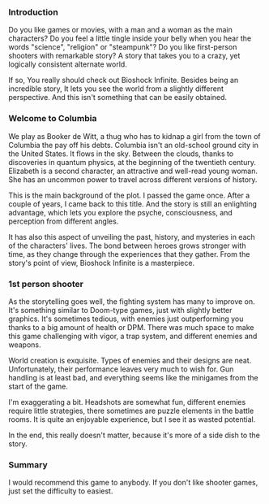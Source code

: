 ### Introduction

Do you like games or movies, with a man and a woman as the main characters?
Do you feel a little tingle inside your belly when you hear the words "science", "religion" or "steampunk"?
Do you like first-person shooters with remarkable story? A story that takes you to a crazy, yet logically consistent alternate world.

If so, You really should check out Bioshock Infinite. Besides being an incredible story, It lets you see the world from a slightly different perspective. And this isn't something that can be easily obtained.


### Welcome to Columbia

We play as Booker de Witt, a thug who has to kidnap a girl from the town of Columbia the pay off his debts. Columbia isn't an old-school ground city in the United States. It flows in the sky. Between the clouds, thanks to discoveries in quantum physics, at the beginning of the twentieth century. Elizabeth is a second character, an attractive and well-read young woman. She has an uncommon power to travel across different versions of history.

This is the main background of the plot. I passed the game once. After a couple of years, I came back to this title. And the story is still an enlighting advantage, which lets you explore the psyche, consciousness, and perception from different angles.

It has also this aspect of unveiling the past, history, and mysteries in each of the characters' lives. The bond between heroes grows stronger with time, as they change through the experiences that they gather. From the story's point of view, Bioshock Infinite is a masterpiece.

### 1st person shooter

As the storytelling goes well, the fighting system has many to improve on. It's something similar to Doom-type games, just with slightly better graphics. It's sometimes tedious, with enemies just outperforming you thanks to a big amount of health or DPM. There was much space to make this game challenging with vigor, a trap system, and different enemies and weapons. 

World creation is exquisite. Types of enemies and their designs are neat. Unfortunately, their performance leaves very much to wish for. Gun handling is at least bad, and everything seems like the minigames from the start of the game.

I'm exaggerating a bit. Headshots are somewhat fun, different enemies require little strategies, there sometimes are puzzle elements in the battle rooms. It is quite an enjoyable experience, but I see it as wasted potential.

In the end, this really doesn't matter, because it's more of a side dish to the story. 

### Summary

I would recommend this game to anybody. If you don't like shooter games, just set the difficulty to easiest. 
